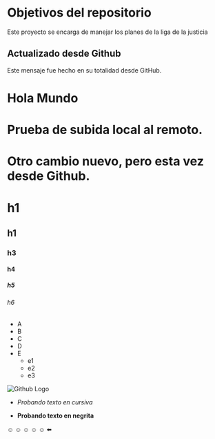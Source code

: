 # Objetivos del repositorio

Este proyecto se encarga de manejar los planes de la liga de la justicia

## Actualizado desde Github
Este mensaje fue hecho en su totalidad desde GitHub.

# Hola Mundo

# Prueba de subida local al remoto.

# Otro cambio nuevo, pero esta vez desde Github.

# h1
## h1
### h3
#### h4
##### h5
###### h6


* A
* B
* C
* D
* E
	* e1
	* e2
	* e3

![Github Logo](https://e7.pngegg.com/pngimages/249/146/png-clipart-whiskers-cat-pig-snout-cat-mammal-face.png)

* _Probando texto en cursiva_

* **Probando texto en negrita**

:relaxed: :relaxed: :relaxed: :relaxed: :relaxed: :arrow_left:
